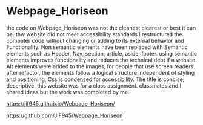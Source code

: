 # Webpage_Horiseon
the code on Webpage_Horiseon was not the cleanest clearest or best it can be. thw website did not meet accessibility standards
I restructured the computer code without changing or adding to its external behavior and Functionality. 
Non semantic elements have been replaced with Semantic elements such as
Header, Nav, section, article, aside, footer. using semantic elements improves functionality and reduces the technical debt if a website.
Alt elements were added to the images, for people that use screen readers. 
after refactor, the elements follow a logical structure independent of styling and positioning,
Css is condensed for accessibility. 
The title is concise, descriptive. 
this website was for a class assignment. classmates and I shared ideas but the work was completed by me. 

https://jif945.github.io/Webpage_Horiseon/

https://github.com/JIF945/Webpage_Horiseon


